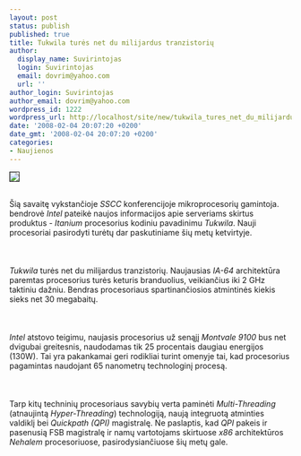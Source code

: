 ```yaml
---
layout: post
status: publish
published: true
title: Tukwila turės net du milijardus tranzistorių
author:
  display_name: Suvirintojas
  login: Suvirintojas
  email: dovrim@yahoo.com
  url: ''
author_login: Suvirintojas
author_email: dovrim@yahoo.com
wordpress_id: 1222
wordpress_url: http://localhost/site/new/tukwila_tures_net_du_milijardus_tranzistoriu/
date: '2008-02-04 20:07:20 +0200'
date_gmt: '2008-02-04 20:07:20 +0200'
categories:
- Naujienos
---
```

<div class="imgright"><img src=" http://www.ipix.lt/out.php/i351448_tukwila.jpg" border="1"></div>
<p><br>Šią savaitę vykstančioje <i>SSCC</i> konferencijoje mikroprocesorių gamintoja. bendrovė <i>Intel</i> pateikė naujos informacijos apie serveriams skirtus produktus - <i>Itanium</i> procesorius kodiniu pavadinimu <i>Tukwila</i>. Nauji procesoriai pasirodyti turėtų dar paskutiniame šių metų ketvirtyje.<br />
<br><br />
<br><i>Tukwila</i> turės net du milijardus tranzistorių. Naujausias <i>IA-64</i> architektūra paremtas procesorius turės keturis branduolius, veikiančius iki 2 GHz taktiniu dažniu. Bendras procesoriaus spartinančiosios atmintinės kiekis sieks net 30 megabaitų.<br />
<br><br />
<br><i>Intel</i> atstovo teigimu, naujasis procesorius už senąjį <i>Montvale 9100</i> bus net dvigubai greitesnis, naudodamas tik 25 procentais daugiau energijos (130W). Tai yra pakankamai geri rodikliai turint omenyje tai, kad procesorius pagamintas naudojant 65 nanometrų technologinį procesą.<br />
<br><br />
<br>Tarp kitų techninių procesoriaus savybių verta paminėti <i>Multi-Threading</i> (atnaujintą <i>Hyper-Threading</i>) technologiją, naują integruotą atminties valdiklį bei <i>Quickpath (QPI)</i> magistralę. Ne paslaptis, kad <i>QPI</i> pakeis ir pasenusią FSB magistralę ir namų vartotojams skirtuose <i>x86</i> architektūros <i>Nehalem</i> procesoriuose, pasirodysiančiuose šių metų gale.</p>
